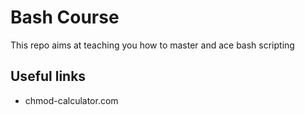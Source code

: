 # Bash Course

This repo aims at teaching you how to master and ace bash scripting

## Useful links

- chmod-calculator.com
